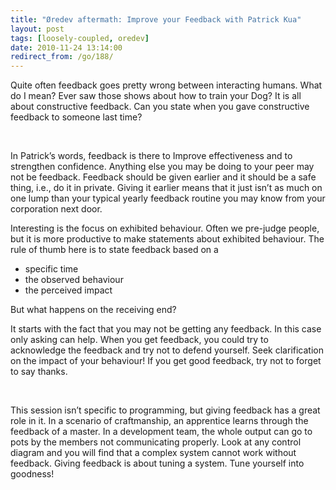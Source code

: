 ```yaml
---
title: "Øredev aftermath: Improve your Feedback with Patrick Kua"
layout: post
tags: [loosely-coupled, oredev]
date: 2010-11-24 13:14:00
redirect_from: /go/188/
---
```


Quite often feedback goes pretty wrong between interacting humans. What do I mean? Ever saw those shows about how to train your Dog? It is all about constructive feedback. Can you state when you gave constructive feedback to someone last time?

&nbsp;

In Patrick’s words, feedback is there to Improve effectiveness and to strengthen confidence. Anything else you may be doing to your peer may not be feedback. Feedback should be given earlier and it should be a safe thing, i.e., do it in private. Giving it earlier means that it just isn’t as much on one lump than your typical yearly feedback routine you may know from your corporation next door.

Interesting is the focus on exhibited behaviour. Often we pre-judge people, but it is more productive to make statements about exhibited behaviour. The rule of thumb here is to state feedback based on a

*   specific time
*   the observed behaviour
*   the perceived impact 

But what happens on the receiving end?

It starts with the fact that you may not be getting any feedback. In this case only asking can help. When you get feedback, you could try to acknowledge the feedback and try not to defend yourself. Seek clarification on the impact of your behaviour! If you get good feedback, try not to forget to say thanks.

&nbsp;

This session isn’t specific to programming, but giving feedback has a great role in it. In a scenario of craftmanship, an apprentice learns through the feedback of a master. In a development team, the whole output can go to pots by the members not communicating properly. Look at any control diagram and you will find that a complex system cannot work without feedback. Giving feedback is about tuning a system. Tune yourself into goodness!